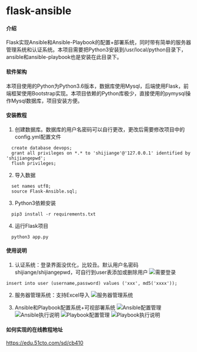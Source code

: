 # flask-ansible

#### 介绍
Flask实现Ansible和Ansible-Playbook的配置+部署系统，同时带有简单的服务器管理系统和认证系统。本项目需要把Python3安装到/usr/local/python目录下，ansible和ansible-playbook也是安装在此目录下。

#### 软件架构
本项目使用的Python为Python3.6版本，数据库使用Mysql，后端使用Flask，前端框架使用Bootstrap实现。本项目依赖的Python库极少，直接使用的pymysql操作Mysql数据库，项目安装方便。


#### 安装教程

1. 创建数据库。数据库的用户名密码可以自行更改，更改后需要修改项目中的config.yml配置文件

```
  create database devops;  
  grant all privileges on *.* to 'shijiange'@'127.0.0.1' identified by 'shijiangepwd';  
  flush privileges;
```

2. 导入数据

```
  set names utf8;
  source Flask-Ansible.sql;
```

3. Python3依赖安装
```  
  pip3 install -r requirements.txt
```
4. 运行Flask项目
```  
  python3 app.py
```

#### 使用说明

1. 认证系统：登录界面没优化，比较丑。默认用户名密码shijiange/shijiangepwd，可自行到user表添加或删除用户
![需要登录](https://images.gitee.com/uploads/images/2019/0710/111040_c8e2f6e3_129867.png "认证.png")
```
insert into user (username,password) values ('xxx', md5('xxxx'));
```
2. 服务器管理系统：支持Excel导入
![服务器管理系统](https://images.gitee.com/uploads/images/2019/0710/111256_364aa699_129867.png "服务器管理.png")

3. Ansible和Playbook配置系统+可视部署系统
![Ansible配置管理](https://images.gitee.com/uploads/images/2019/0710/111415_7c10e8ad_129867.png "Ansible配置管理.png")
![Ansible执行说明](https://images.gitee.com/uploads/images/2019/0710/111449_c7e23e77_129867.png "Ansible执行说明.png")
![Playbook配置管理](https://images.gitee.com/uploads/images/2019/0710/111629_00b26a56_129867.png "Playbook配置管理.png")
![Playbook执行说明](https://images.gitee.com/uploads/images/2019/0710/111704_67af05d0_129867.png "Playbook执行说明.png")

#### 如何实现的在线教程地址
  https://edu.51cto.com/sd/cb410
